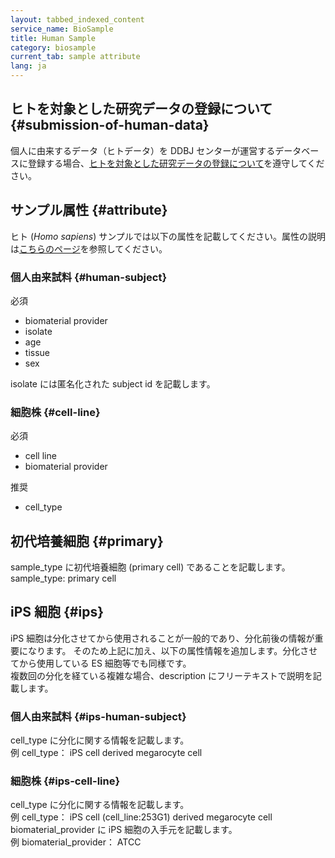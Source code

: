 ```yaml
---
layout: tabbed_indexed_content
service_name: BioSample
title: Human Sample
category: biosample
current_tab: sample attribute
lang: ja
---
```


## ヒトを対象とした研究データの登録について  {#submission-of-human-data}

個人に由来するデータ（ヒトデータ）を DDBJ センターが運営するデータベースに登録する場合、[ヒトを対象とした研究データの登録について](/policies.html#submission-of-human-data)を遵守してください。

## サンプル属性  {#attribute}

ヒト (*Homo sapiens*) サンプルでは以下の属性を記載してください。属性の説明は[こちらのページ](/biosample/attribute.html?all=all)を参照してください。    

### 個人由来試料 {#human-subject}

必須
- biomaterial provider
- isolate
- age
- tissue
- sex

isolate には匿名化された subject id を記載します。

### 細胞株 {#cell-line}

必須
- cell line 
- biomaterial provider

推奨
- cell_type

## 初代培養細胞 {#primary}

sample_type に初代培養細胞 (primary cell) であることを記載します。    
sample_type: primary cell

## iPS 細胞 {#ips}

iPS 細胞は分化させてから使用されることが一般的であり、分化前後の情報が重要になります。
そのため上記に加え、以下の属性情報を追加します。分化させてから使用している ES 細胞等でも同様です。    
複数回の分化を経ている複雑な場合、description にフリーテキストで説明を記載します。

### 個人由来試料 {#ips-human-subject}

cell_type に分化に関する情報を記載します。    
例 cell_type： iPS cell derived megarocyte cell

### 細胞株 {#ips-cell-line}

cell_type に分化に関する情報を記載します。    
例 cell_type： iPS cell (cell_line:253G1) derived megarocyte cell    
biomaterial_provider に iPS 細胞の入手元を記載します。    
例 biomaterial_provider： ATCC






